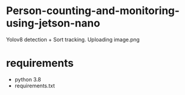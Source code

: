 # Person-counting-and-monitoring-using-jetson-nano
Yolov8 detection + Sort tracking.
Uploading image.png


# requirements
- python 3.8
- requirements.txt

